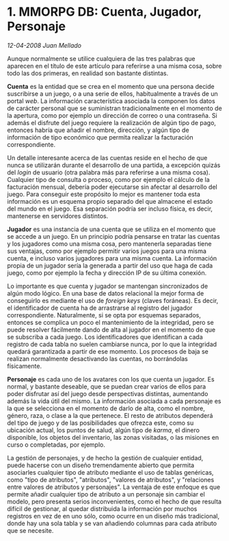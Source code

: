 # 1. MMORPG DB: Cuenta, Jugador, Personaje

_12-04-2008_ _Juan Mellado_

Aunque normalmente se utilice cualquiera de las tres palabras que aparecen en el título de este artículo para referirse a una misma cosa, sobre todo las dos primeras, en realidad son bastante distintas.

**Cuenta** es la entidad que se crea en el momento que una persona decide suscribirse a un juego, o a una serie de ellos, habitualmente a través de un portal _web_. La información característica asociada la componen los datos de carácter personal que se suministran tradicionalmente en el momento de la apertura, como por ejemplo un dirección de correo o una contraseña. Si además el disfrute del juego requiere la realización de algún tipo de pago, entonces habría que añadir el nombre, dirección, y algún tipo de información de tipo económico que permita realizar la facturación correspondiente.

Un detalle interesante acerca de las cuentas reside en el hecho de que nunca se utilizarán durante el desarrollo de una partida, a excepción quizás del _login_ de usuario (otra palabra más para referirse a una misma cosa). Cualquier tipo de consulta o proceso, como por ejemplo el cálculo de la facturación mensual, debería poder ejecutarse sin afectar al desarrollo del juego. Para conseguir este propósito lo mejor es mantener toda esta información es un esquema propio separado del que almacene el estado del mundo en el juego. Esa separación podría ser incluso física, es decir, mantenerse en servidores distintos.

**Jugador** es una instancia de una cuenta que se utiliza en el momento que se accede a un juego. En un principio podría pensarse en tratar las cuentas y los jugadores como una misma cosa, pero mantenerla separadas tiene sus ventajas, como por ejemplo permitir varios juegos para una misma cuenta, e incluso varios jugadores para una misma cuenta. La información propia de un jugador sería la generada a partir del uso que haga de cada juego, como por ejemplo la fecha y dirección IP de su última conexión.

Lo importante es que cuenta y jugador se mantengan sincronizados de algún modo lógico. En una base de datos relacional la mejor forma de conseguirlo es mediante el uso de _foreign keys_ (claves foráneas). Es decir, el identificador de cuenta ha de arrastrarse al registro del jugador correspondiente. Naturalmente, si se opta por esquemas separados, entonces se complica un poco el mantenimiento de la integridad, pero se puede resolver fácilmente dando de alta al jugador en el momento de que se subscriba a cada juego. Los identificadores que identifican a cada registro de cada tabla no suelen cambiarse nunca, por lo que la integridad quedará garantizada a partir de ese momento. Los procesos de baja se realizan normalmente desactivando las cuentas, no borrándolas físicamente.

**Personaje** es cada uno de los avatares con los que cuenta un jugador. Es normal, y bastante deseable, que se puedan crear varios de ellos para poder disfrutar así del juego desde perspectivas distintas, aumentando además la vida útil del mismo. La información asociada a cada personaje es la que se selecciona en el momento de darlo de alta, como el nombre, género, raza, o clase a la que pertenece. El resto de atributos dependerá del tipo de juego y de las posibilidades que ofrezca este, como su ubicación actual, los puntos de salud, algún tipo de _karma_, el dinero disponible, los objetos del inventario, las zonas visitadas, o las misiones en curso o completadas, por ejemplo.

La gestión de personajes, y de hecho la gestión de cualquier entidad, puede hacerse con un diseño tremendamente abierto que permita asociarles cualquier tipo de atributo mediante el uso de tablas genéricas, como "tipo de atributos", "atributos", "valores de atributos", y "relaciones entre valores de atributos y personajes". La ventaja de este enfoque es que permite añadir cualquier tipo de atributo a un personaje sin cambiar el modelo, pero presenta serios inconvenientes, como el hecho de que resulta difícil de gestionar, al quedar distribuida la información por muchos registros en vez de en uno sólo, como ocurre en un diseño más tradicional, donde hay una sola tabla y se van añadiendo columnas para cada atributo que se necesite.
